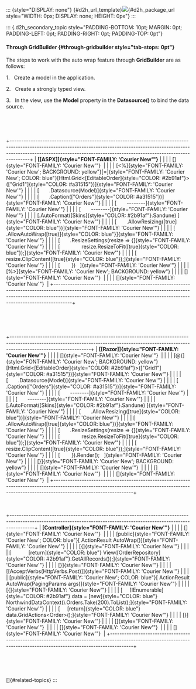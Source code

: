 ::: {style="DISPLAY: none"}
[](ms-xhelp:///?Id=d2h_url_template){#d2h_url_template}![](!package_url!){#d2h_package_url style="WIDTH: 0px; DISPLAY: none; HEIGHT: 0px"}
:::

::: {.d2h_secondary_topic style="PADDING-BOTTOM: 10pt; MARGIN: 0pt; PADDING-LEFT: 0pt; PADDING-RIGHT: 0pt; PADDING-TOP: 0pt"}
#### Through GridBuilder {#through-gridbuilder style="tab-stops: 0pt"}

The steps to work with the auto wrap feature through **GridBuilder** are as follows:

1.   Create a model in the application.

2.   Create a strongly typed view.

3.   In the view, use the **Model** property in the **Datasource()** to bind the data source.

 

 

+--------------------------------------------------------------------------------------------------------------------------------------------------------------------------------------------------------------------------------------------------+
| **[\[ASPX\]]{style="FONT-FAMILY: 'Courier New'"}**                                                                                                                                                                                               |
|                                                                                                                                                                                                                                                  |
| []{style="FONT-FAMILY: 'Courier New'"}                                                                                                                                                                                                           |
|                                                                                                                                                                                                                                                  |
| [\<%]{style="FONT-FAMILY: 'Courier New'; BACKGROUND: yellow"}[=]{style="FONT-FAMILY: 'Courier New'; COLOR: blue"}[Html.Grid\<[EditableOrder]{style="COLOR: #2b91af"}\>([\"Grid1\"]{style="COLOR: #a31515"})]{style="FONT-FAMILY: 'Courier New'"} |
|                                                                                                                                                                                                                                                  |
| [       .Datasource(Model)]{style="FONT-FAMILY: 'Courier New'"}                                                                                                                                                                                  |
|                                                                                                                                                                                                                                                  |
| [       .Caption([\"Orders\"]{style="COLOR: #a31515"})]{style="FONT-FAMILY: 'Courier New'"}                                                                                                                                                      |
|                                                                                                                                                                                                                                                  |
| [       \-\-\-\-\-\-\--]{style="FONT-FAMILY: 'Courier New'"}                                                                                                                                                                                     |
|                                                                                                                                                                                                                                                  |
| [       \-\-\-\-\-\-\--]{style="FONT-FAMILY: 'Courier New'"}                                                                                                                                                                                     |
|                                                                                                                                                                                                                                                  |
| [.AutoFormat([Skins]{style="COLOR: #2b91af"}.Sandune) ]{style="FONT-FAMILY: 'Courier New'"}                                                                                                                                                      |
|                                                                                                                                                                                                                                                  |
| [       .AllowResizing([true]{style="COLOR: blue"})]{style="FONT-FAMILY: 'Courier New'"}                                                                                                                                                         |
|                                                                                                                                                                                                                                                  |
| [       .AllowAutoWrap([true)]{style="COLOR: blue"}]{style="FONT-FAMILY: 'Courier New'"}                                                                                                                                                         |
|                                                                                                                                                                                                                                                  |
| [       .ResizeSettings(resize =\> {]{style="FONT-FAMILY: 'Courier New'"}                                                                                                                                                                        |
|                                                                                                                                                                                                                                                  |
| [               resize.ResizeToFit([true]{style="COLOR: blue"});]{style="FONT-FAMILY: 'Courier New'"}                                                                                                                                            |
|                                                                                                                                                                                                                                                  |
| [               resize.ClipContent([true]{style="COLOR: blue"});]{style="FONT-FAMILY: 'Courier New'"}                                                                                                                                            |
|                                                                                                                                                                                                                                                  |
| [        })   ]{style="FONT-FAMILY: 'Courier New'"}                                                                                                                                                                                              |
|                                                                                                                                                                                                                                                  |
| [%\>]{style="FONT-FAMILY: 'Courier New'; BACKGROUND: yellow"}                                                                                                                                                                                    |
|                                                                                                                                                                                                                                                  |
| []{style="FONT-FAMILY: 'Courier New'"}                                                                                                                                                                                                           |
|                                                                                                                                                                                                                                                  |
| []{style="FONT-FAMILY: 'Courier New'"}                                                                                                                                                                                                           |
+--------------------------------------------------------------------------------------------------------------------------------------------------------------------------------------------------------------------------------------------------+

 

 

+----------------------------------------------------------------------------------------------------------------------------------------------------------------------------------------------+
| **[\[Razor\]]{style="FONT-FAMILY: 'Courier New'"}**                                                                                                                                          |
|                                                                                                                                                                                              |
| []{style="FONT-FAMILY: 'Courier New'"}                                                                                                                                                       |
|                                                                                                                                                                                              |
| [\@{]{style="FONT-FAMILY: 'Courier New'; BACKGROUND: yellow"}[Html.Grid\<[EditableOrder]{style="COLOR: #2b91af"}\>([\"Grid1\"]{style="COLOR: #a31515"})]{style="FONT-FAMILY: 'Courier New'"} |
|                                                                                                                                                                                              |
| [       .Datasource(Model)]{style="FONT-FAMILY: 'Courier New'"}                                                                                                                              |
|                                                                                                                                                                                              |
| [       .Caption([\"Orders\"]{style="COLOR: #a31515"})]{style="FONT-FAMILY: 'Courier New'"}                                                                                                  |
|                                                                                                                                                                                              |
| [       \-\-\-\-\-\-\--]{style="FONT-FAMILY: 'Courier New'"}                                                                                                                                 |
|                                                                                                                                                                                              |
| [       \-\-\-\-\-\-\--]{style="FONT-FAMILY: 'Courier New'"}                                                                                                                                 |
|                                                                                                                                                                                              |
| [.AutoFormat([Skins]{style="COLOR: #2b91af"}.Sandune) ]{style="FONT-FAMILY: 'Courier New'"}                                                                                                  |
|                                                                                                                                                                                              |
| [       .AllowResizing([true]{style="COLOR: blue"})]{style="FONT-FAMILY: 'Courier New'"}                                                                                                     |
|                                                                                                                                                                                              |
| [       .AllowAutoWrap([true]{style="COLOR: blue"})]{style="FONT-FAMILY: 'Courier New'"}                                                                                                     |
|                                                                                                                                                                                              |
| [       .ResizeSettings(resize =\> {]{style="FONT-FAMILY: 'Courier New'"}                                                                                                                    |
|                                                                                                                                                                                              |
| [               resize.ResizeToFit([true]{style="COLOR: blue"});]{style="FONT-FAMILY: 'Courier New'"}                                                                                        |
|                                                                                                                                                                                              |
| [               resize.ClipContent([true]{style="COLOR: blue"});]{style="FONT-FAMILY: 'Courier New'"}                                                                                        |
|                                                                                                                                                                                              |
| [        }).Render();   ]{style="FONT-FAMILY: 'Courier New'"}                                                                                                                                |
|                                                                                                                                                                                              |
| [}]{style="FONT-FAMILY: 'Courier New'; BACKGROUND: yellow"}                                                                                                                                  |
|                                                                                                                                                                                              |
| []{style="FONT-FAMILY: 'Courier New'"}                                                                                                                                                       |
|                                                                                                                                                                                              |
| []{style="FONT-FAMILY: 'Courier New'"}                                                                                                                                                       |
|                                                                                                                                                                                              |
| []{style="FONT-FAMILY: 'Courier New'"}                                                                                                                                                       |
+----------------------------------------------------------------------------------------------------------------------------------------------------------------------------------------------+

 

+----------------------------------------------------------------------------------------------------------------------------------------------------------------------+
| **[Controller]{style="FONT-FAMILY: 'Courier New'"}**                                                                                                                 |
|                                                                                                                                                                      |
| []{style="FONT-FAMILY: 'Courier New'"}                                                                                                                               |
|                                                                                                                                                                      |
| [public]{style="FONT-FAMILY: 'Courier New'; COLOR: blue"}[ ActionResult AutoWrap()]{style="FONT-FAMILY: 'Courier New'"}                                              |
|                                                                                                                                                                      |
| [{]{style="FONT-FAMILY: 'Courier New'"}                                                                                                                              |
|                                                                                                                                                                      |
| [            [return]{style="COLOR: blue"} View([OrderRepository]{style="COLOR: #2b91af"}.GetAllRecords());]{style="FONT-FAMILY: 'Courier New'"}                     |
|                                                                                                                                                                      |
| [}]{style="FONT-FAMILY: 'Courier New'"}                                                                                                                              |
|                                                                                                                                                                      |
| [\[AcceptVerbs(HttpVerbs.Post)\]]{style="FONT-FAMILY: 'Courier New'"}                                                                                                |
|                                                                                                                                                                      |
| [public]{style="FONT-FAMILY: 'Courier New'; COLOR: blue"}[ ActionResult AutoWrap(PagingParams args)]{style="FONT-FAMILY: 'Courier New'"}                             |
|                                                                                                                                                                      |
| [{]{style="FONT-FAMILY: 'Courier New'"}                                                                                                                              |
|                                                                                                                                                                      |
| [     [IEnumerable]{style="COLOR: #2b91af"} data = [new]{style="COLOR: blue"} NorthwindDataContext().Orders.Take(200).ToList();]{style="FONT-FAMILY: 'Courier New'"} |
|                                                                                                                                                                      |
| [     [return]{style="COLOR: blue"} data.GridActions\<Order\>();]{style="FONT-FAMILY: 'Courier New'"}                                                                |
|                                                                                                                                                                      |
| [}]{style="FONT-FAMILY: 'Courier New'"}                                                                                                                              |
|                                                                                                                                                                      |
| []{style="FONT-FAMILY: 'Courier New'"}                                                                                                                               |
|                                                                                                                                                                      |
| []{style="FONT-FAMILY: 'Courier New'"}                                                                                                                               |
|                                                                                                                                                                      |
| []{style="FONT-FAMILY: 'Courier New'"}                                                                                                                               |
+----------------------------------------------------------------------------------------------------------------------------------------------------------------------+

 

 

[]{#related-topics}
:::
